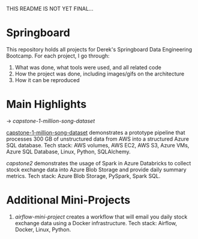 THIS README IS NOT YET FINAL...

# Springboard
This repository holds all projects for Derek's Springboard Data Engineering Bootcamp. For each project, I go through:
1. What was done, what tools were used, and all related code
2. How the project was done, including images/gifs on the architecture
3. How it can be reproduced

# Main Highlights
-> <em>capstone-1-million-song-dataset</em>

[capstone-1-million-song-dataset](https://github.com/Derek-Funk/springboard-derek-funk/tree/master/capstone-1-million-song-dataset) demonstrates a prototype pipeline that processes 300 GB of unstructured data from AWS into a structured Azure SQL database. Tech stack: AWS volumes, AWS EC2, AWS S3, Azure VMs, Azure SQL Database, Linux, Python, SQLAlchemy.

<em>capstone2</em> demonstrates the usage of Spark in Azure Databricks to collect stock exchange data into Azure Blob Storage and provide daily summary metrics. Tech stack: Azure Blob Storage, PySpark, Spark SQL.

# Additional Mini-Projects
1. <em>airflow-mini-project</em> creates a workflow that will email you daily stock exchange data using a Docker infrastructure. Tech stack: Airflow, Docker, Linux, Python.
